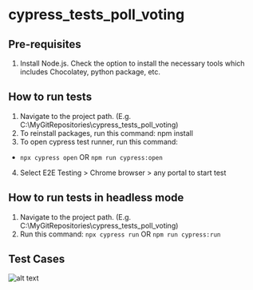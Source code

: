 # cypress_tests_poll_voting

## Pre-requisites
1. Install Node.js. Check the option to install the necessary tools which includes Chocolatey, python package, etc.

## How to run tests
1. Navigate to the project path. (E.g. C:\MyGitRepositories\cypress_tests_poll_voting)
2. To reinstall packages, run this command: npm install
3. To open cypress test runner, run this command:
* ```npx cypress open```
OR
```npm run cypress:open```
4. Select E2E Testing > Chrome browser > any portal to start test


## How to run tests in headless mode
1. Navigate to the project path. (E.g. C:\MyGitRepositories\cypress_tests_poll_voting)
2. Run this command: 
```npx cypress run```
OR
```npm run cypress:run```

## Test Cases
![alt text](https://github.com/cheongsy/cypress_tests_poll_voting/blob/main/home-page-test-cases.jpg)